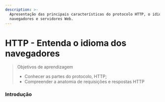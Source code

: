 ```yaml
---
description: >-
  Apresentação das principais características do protocolo HTTP, o idioma dos
  navegadores e servidores Web.
---
```


# HTTP - Entenda o idioma dos navegadores

> Objetivos de aprendizagem
>
> * Conhecer as partes do protocolo,  HTTP;
> * Compreender a anatomia de requisições e respostas HTTP

### Introdução



